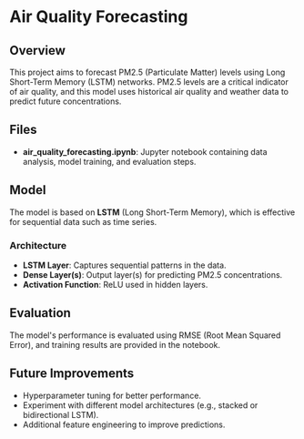 # Air Quality Forecasting

## Overview

This project aims to forecast PM2.5 (Particulate Matter) levels using Long Short-Term Memory (LSTM) networks. PM2.5 levels are a critical indicator of air quality, and this model uses historical air quality and weather data to predict future concentrations.

## Files

- **air_quality_forecasting.ipynb**: Jupyter notebook containing data analysis, model training, and evaluation steps.

## Model

The model is based on **LSTM** (Long Short-Term Memory), which is effective for sequential data such as time series.

### Architecture
- **LSTM Layer**: Captures sequential patterns in the data.
- **Dense Layer(s)**: Output layer(s) for predicting PM2.5 concentrations.
- **Activation Function**: ReLU used in hidden layers.

## Evaluation

The model's performance is evaluated using RMSE (Root Mean Squared Error), and training results are provided in the notebook.

## Future Improvements

- Hyperparameter tuning for better performance.
- Experiment with different model architectures (e.g., stacked or bidirectional LSTM).
- Additional feature engineering to improve predictions.
